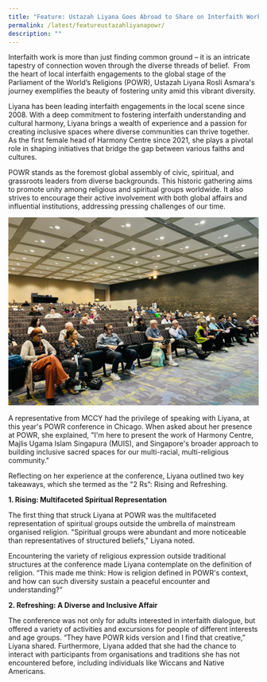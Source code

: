 ```yaml
---
title: "Feature: Ustazah Liyana Goes Abroad to Share on Interfaith Work"
permalink: /latest/featureustazahliyanapowr/
description: ""
---
```


Interfaith work is more than just finding common ground – it is an intricate tapestry of connection woven through the diverse threads of belief.  From the heart of local interfaith engagements to the global stage of the Parliament of the World’s Religions (POWR), Ustazah Liyana Rosli Asmara's journey exemplifies the beauty of fostering unity amid this vibrant diversity.

Liyana has been leading interfaith engagements in the local scene since 2008. With a deep commitment to fostering interfaith understanding and cultural harmony, Liyana brings a wealth of experience and a passion for creating inclusive spaces where diverse communities can thrive together. As the first female head of Harmony Centre since 2021, she plays a pivotal role in shaping initiatives that bridge the gap between various faiths and cultures.

POWR stands as the foremost global assembly of civic, spiritual, and grassroots leaders from diverse backgrounds. This historic gathering aims to promote unity among religious and spiritual groups worldwide. It also strives to encourage their active involvement with both global affairs and influential institutions, addressing pressing challenges of our time.

![](/images/powr%20image.jpeg)

A representative from MCCY had the privilege of speaking with Liyana, at this year's POWR conference in Chicago. When asked about her presence at POWR, she explained, "I'm here to present the work of Harmony Centre, Majlis Ugama Islam Singapura (MUIS), and Singapore's broader approach to building inclusive sacred spaces for our multi-racial, multi-religious community."

Reflecting on her experience at the conference, Liyana outlined two key takeaways, which she termed as the "2 Rs”: Rising and Refreshing.

**1. Rising: Multifaceted Spiritual Representation**

The first thing that struck Liyana at POWR was the multifaceted representation of spiritual groups outside the umbrella of mainstream organised religion. "Spiritual groups were abundant and more noticeable than representatives of structured beliefs," Liyana noted.

Encountering the variety of religious expression outside traditional structures at the conference made Liyana contemplate on the definition of religion. “This made me think: How is religion defined in POWR's context, and how can such diversity sustain a peaceful encounter and understanding?”

**2. Refreshing: A Diverse and Inclusive Affair**


The conference was not only for adults interested in interfaith dialogue, but offered a variety of activities and excursions for people of different interests and age groups. “They have POWR kids version and I find that creative,” Liyana shared. Furthermore, Liyana added that she had the chance to interact with participants from organisations and traditions she has not encountered before, including individuals like Wiccans and Native Americans.